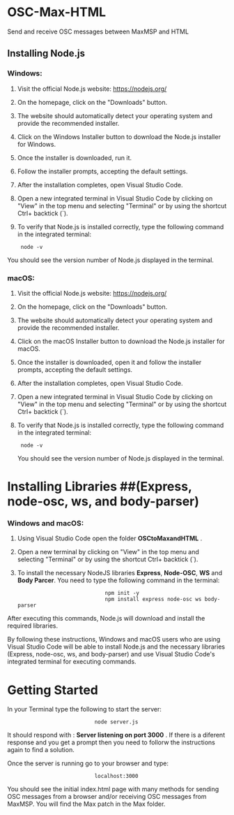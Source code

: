 # OSC-Max-HTML
Send and receive OSC messages between MaxMSP and HTML

## Installing Node.js

### Windows:
1. Visit the official Node.js website: https://nodejs.org/
2. On the homepage, click on the "Downloads" button.
3. The website should automatically detect your operating system and provide the recommended installer.
4. Click on the Windows Installer button to download the Node.js installer for Windows.
5. Once the installer is downloaded, run it.
6. Follow the installer prompts, accepting the default settings.
7. After the installation completes, open Visual Studio Code.
8. Open a new integrated terminal in Visual Studio Code by clicking on "View" in the top menu and selecting "Terminal" or by using the shortcut Ctrl+ backtick (`).
9. To verify that Node.js is installed correctly, type the following command in the integrated terminal:

        node -v

You should see the version number of Node.js displayed in the terminal.

### macOS:
1. Visit the official Node.js website: https://nodejs.org/
2. On the homepage, click on the "Downloads" button.
3. The website should automatically detect your operating system and provide the recommended installer.
4. Click on the macOS Installer button to download the Node.js installer for macOS.
5. Once the installer is downloaded, open it and follow the installer prompts, accepting the default settings.
6. After the installation completes, open Visual Studio Code.
7. Open a new integrated terminal in Visual Studio Code by clicking on "View" in the top menu and selecting "Terminal" or by using the shortcut Ctrl+ backtick (`).
8. To verify that Node.js is installed correctly, type the following command in the integrated terminal:

        node -v
        
    You should see the version number of Node.js displayed in the terminal.

# Installing Libraries ##(Express, node-osc, ws, and body-parser)

### Windows and macOS:
1. Using Visual Studio Code open the folder **OSCtoMaxandHTML** .
2. Open a new terminal by clicking on "View" in the top menu and selecting "Terminal" or by using the shortcut Ctrl+ backtick (`).
3. To install the necessary NodeJS libraries **Express**, **Node-OSC**, **WS** and **Body Parcer**. You need to type the following command in the terminal:

                                   npm init -y
                                   npm install express node-osc ws body-parser
        
After executing this commands, Node.js will download and install the required libraries.

By following these instructions, Windows and macOS users who are using Visual Studio Code will be able to install Node.js and the necessary libraries (Express, node-osc, ws, and body-parser) and use Visual Studio Code's integrated terminal for executing commands.





# Getting Started

In your Terminal type the following to start the server:

                                node server.js
                                
It should respond with : **Server listening on port 3000** . If there is a diferent response and you get a prompt then you need to follorw the instructions again to find a solution.

Once the server is running go to your browser and type:

                                localhost:3000

You should see the initial index.html page with many methods for sending OSC messages from a browser and/or receiving OSC messages from MaxMSP.  You will find the Max patch in the Max folder.
